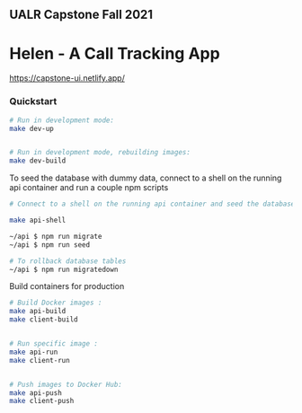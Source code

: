 ## UALR Capstone Fall 2021

# Helen - A Call Tracking App

https://capstone-ui.netlify.app/

### Quickstart

```bash
# Run in development mode:
make dev-up


# Run in development mode, rebuilding images:
make dev-build
```

To seed the database with dummy data, connect to a shell on the running api container and run a couple npm scripts

```bash
# Connect to a shell on the running api container and seed the database with dummy data

make api-shell

~/api $ npm run migrate
~/api $ npm run seed

# To rollback database tables
~/api $ npm run migratedown
```

Build containers for production

```bash
# Build Docker images :
make api-build
make client-build


# Run specific image :
make api-run
make client-run


# Push images to Docker Hub:
make api-push
make client-push
```
